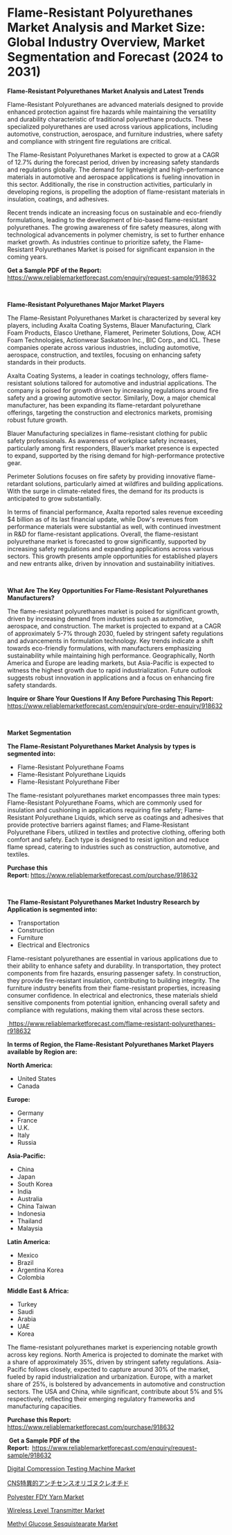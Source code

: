 <p><h1>Flame-Resistant Polyurethanes Market Analysis and Market Size: Global Industry Overview, Market Segmentation and Forecast (2024 to 2031)</h1></p><p><strong>Flame-Resistant Polyurethanes Market Analysis and Latest Trends</strong></p>
<p><p>Flame-Resistant Polyurethanes are advanced materials designed to provide enhanced protection against fire hazards while maintaining the versatility and durability characteristic of traditional polyurethane products. These specialized polyurethanes are used across various applications, including automotive, construction, aerospace, and furniture industries, where safety and compliance with stringent fire regulations are critical. </p><p>The Flame-Resistant Polyurethanes Market is expected to grow at a CAGR of 12.7% during the forecast period, driven by increasing safety standards and regulations globally. The demand for lightweight and high-performance materials in automotive and aerospace applications is fueling innovation in this sector. Additionally, the rise in construction activities, particularly in developing regions, is propelling the adoption of flame-resistant materials in insulation, coatings, and adhesives.</p><p>Recent trends indicate an increasing focus on sustainable and eco-friendly formulations, leading to the development of bio-based flame-resistant polyurethanes. The growing awareness of fire safety measures, along with technological advancements in polymer chemistry, is set to further enhance market growth. As industries continue to prioritize safety, the Flame-Resistant Polyurethanes Market is poised for significant expansion in the coming years.</p></p>
<p><strong>Get a Sample PDF of the Report:&nbsp;</strong> <a href="https://www.reliablemarketforecast.com/enquiry/request-sample/918632">https://www.reliablemarketforecast.com/enquiry/request-sample/918632</a></p>
<p>&nbsp;</p>
<p><strong>Flame-Resistant Polyurethanes Major Market Players</strong></p>
<p><p>The Flame-Resistant Polyurethanes Market is characterized by several key players, including Axalta Coating Systems, Blauer Manufacturing, Clark Foam Products, Elasco Urethane, Flameret, Perimeter Solutions, Dow, ACH Foam Technologies, Actionwear Saskatoon Inc., BIC Corp., and ICL. These companies operate across various industries, including automotive, aerospace, construction, and textiles, focusing on enhancing safety standards in their products.</p><p>Axalta Coating Systems, a leader in coatings technology, offers flame-resistant solutions tailored for automotive and industrial applications. The company is poised for growth driven by increasing regulations around fire safety and a growing automotive sector. Similarly, Dow, a major chemical manufacturer, has been expanding its flame-retardant polyurethane offerings, targeting the construction and electronics markets, promising robust future growth.</p><p>Blauer Manufacturing specializes in flame-resistant clothing for public safety professionals. As awareness of workplace safety increases, particularly among first responders, Blauer’s market presence is expected to expand, supported by the rising demand for high-performance protective gear.</p><p>Perimeter Solutions focuses on fire safety by providing innovative flame-retardant solutions, particularly aimed at wildfires and building applications. With the surge in climate-related fires, the demand for its products is anticipated to grow substantially.</p><p>In terms of financial performance, Axalta reported sales revenue exceeding $4 billion as of its last financial update, while Dow's revenues from performance materials were substantial as well, with continued investment in R&D for flame-resistant applications. Overall, the flame-resistant polyurethane market is forecasted to grow significantly, supported by increasing safety regulations and expanding applications across various sectors. This growth presents ample opportunities for established players and new entrants alike, driven by innovation and sustainability initiatives.</p></p>
<p>&nbsp;</p>
<p><strong>What Are The Key Opportunities For Flame-Resistant Polyurethanes Manufacturers?</strong></p>
<p><p>The flame-resistant polyurethanes market is poised for significant growth, driven by increasing demand from industries such as automotive, aerospace, and construction. The market is projected to expand at a CAGR of approximately 5-7% through 2030, fueled by stringent safety regulations and advancements in formulation technology. Key trends indicate a shift towards eco-friendly formulations, with manufacturers emphasizing sustainability while maintaining high performance. Geographically, North America and Europe are leading markets, but Asia-Pacific is expected to witness the highest growth due to rapid industrialization. Future outlook suggests robust innovation in applications and a focus on enhancing fire safety standards.</p></p>
<p><strong>Inquire or Share Your Questions If Any Before Purchasing This Report:</strong> <a href="https://www.reliablemarketforecast.com/enquiry/pre-order-enquiry/918632">https://www.reliablemarketforecast.com/enquiry/pre-order-enquiry/918632</a></p>
<p>&nbsp;</p>
<p><strong>Market Segmentation</strong></p>
<p><strong>The Flame-Resistant Polyurethanes Market Analysis by types is segmented into:</strong></p>
<p><ul><li>Flame-Resistant Polyurethane Foams</li><li>Flame-Resistant Polyurethane Liquids</li><li>Flame-Resistant Polyurethane Fiber</li></ul></p>
<p><p>The flame-resistant polyurethanes market encompasses three main types: Flame-Resistant Polyurethane Foams, which are commonly used for insulation and cushioning in applications requiring fire safety; Flame-Resistant Polyurethane Liquids, which serve as coatings and adhesives that provide protective barriers against flames; and Flame-Resistant Polyurethane Fibers, utilized in textiles and protective clothing, offering both comfort and safety. Each type is designed to resist ignition and reduce flame spread, catering to industries such as construction, automotive, and textiles.</p></p>
<p><strong>Purchase this Report:&nbsp;</strong><a href="https://www.reliablemarketforecast.com/purchase/918632">https://www.reliablemarketforecast.com/purchase/918632</a></p>
<p>&nbsp;</p>
<p><strong>The Flame-Resistant Polyurethanes Market Industry Research by Application is segmented into:</strong></p>
<p><ul><li>Transportation</li><li>Construction</li><li>Furniture</li><li>Electrical and Electronics</li></ul></p>
<p><p>Flame-resistant polyurethanes are essential in various applications due to their ability to enhance safety and durability. In transportation, they protect components from fire hazards, ensuring passenger safety. In construction, they provide fire-resistant insulation, contributing to building integrity. The furniture industry benefits from their flame-resistant properties, increasing consumer confidence. In electrical and electronics, these materials shield sensitive components from potential ignition, enhancing overall safety and compliance with regulations, making them vital across these sectors.</p></p>
<p><a href="https://www.reliablemarketforecast.com/flame-resistant-polyurethanes-r918632">&nbsp;https://www.reliablemarketforecast.com/flame-resistant-polyurethanes-r918632</a></p>
<p><strong>In terms of Region, the Flame-Resistant Polyurethanes Market Players available by Region are:</strong></p>
<p>
    <p> <strong> North America: </strong>
        <ul>
            <li>United States</li>
            <li>Canada</li>
        </ul>
        </p> 
    <p> <strong> Europe: </strong>
        <ul>
            <li>Germany</li>
            <li>France</li>
            <li>U.K.</li>
            <li>Italy</li>
            <li>Russia</li>
        </ul>
        </p> 
    <p> <strong> Asia-Pacific: </strong>
        <ul>
            <li>China</li>
            <li>Japan</li>
            <li>South Korea</li>
            <li>India</li>
            <li>Australia</li>
            <li>China Taiwan</li>
            <li>Indonesia</li>
            <li>Thailand</li>
            <li>Malaysia</li>
        </ul>
        </p> 
    <p> <strong> Latin America: </strong>
        <ul>
            <li>Mexico</li>
            <li>Brazil</li>
            <li>Argentina Korea</li>
            <li>Colombia</li>
        </ul>
        </p> 
    <p> <strong> Middle East & Africa: </strong>
        <ul>
            <li>Turkey</li>
            <li>Saudi</li>
            <li>Arabia</li>
            <li>UAE</li>
            <li>Korea</li>
        </ul>
    </p>
    </p>
<p><p>The flame-resistant polyurethanes market is experiencing notable growth across key regions. North America is projected to dominate the market with a share of approximately 35%, driven by stringent safety regulations. Asia-Pacific follows closely, expected to capture around 30% of the market, fueled by rapid industrialization and urbanization. Europe, with a market share of 25%, is bolstered by advancements in automotive and construction sectors. The USA and China, while significant, contribute about 5% and 5% respectively, reflecting their emerging regulatory frameworks and manufacturing capacities.</p></p>
<p><strong>Purchase this Report: </strong><a href="https://www.reliablemarketforecast.com/purchase/918632">https://www.reliablemarketforecast.com/purchase/918632</a></p>
<p>&nbsp;<strong>Get a Sample PDF of the Report:&nbsp;&nbsp;</strong><a href="https://www.reliablemarketforecast.com/enquiry/request-sample/918632">https://www.reliablemarketforecast.com/enquiry/request-sample/918632</a></p>
<p><strong></strong></p>
<p><p><a href="https://www.linkedin.com/pulse/analyzing-key-drivers-digital-compression-testing-machine-market-kcykf?trackingId=qcmKAK3HSYOC3UwnJ0PgNQ%3D%3D">Digital Compression Testing Machine Market</a></p><p><a href="https://medium.com/@lavonnedefsmc/cns-specific-antisense-oligonucleotides-64f2e001b6f5?postPublishedType=initial">CNS特異的アンチセンスオリゴヌクレオチド</a></p><p><a href="https://issuu.com/reportprime-2/docs/polyester-fdy-yarn-market-size-2030_dad62e30aa46c5">Polyester FDY Yarn Market</a></p><p><a href="https://medium.com/@188drusilla/this-wireless-level-transmitter-market-research-report-evaluates-the-key-market-trends-drivers-cff9da44b955">Wireless Level Transmitter Market</a></p><p><a href="https://issuu.com/reportprime-2/docs/methyl-glucose-sesquistearate-marke_4903765fc62287">Methyl Glucose Sesquistearate Market</a></p></p>